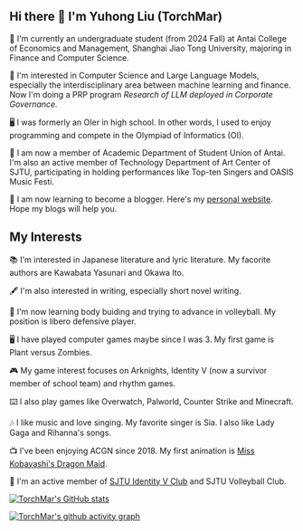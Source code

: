 ## Hi there 👋 I'm Yuhong Liu (TorchMar)


📖 I'm currently an undergraduate student (from 2024 Fall) at Antai College of Economics and Management, Shanghai Jiao Tong University, majoring in Finance and Computer Science.

💫 I'm interested in Computer Science and Large Language Models, especially the interdisciplinary area between machine learning and finance. Now I'm doing a PRP program *Research of LLM deployed in Corporate Governance.*

🖥️ I was formerly an OIer in high school. In other words, I used to enjoy programming and compete in the Olympiad of Informatics (OI).

📄 I am now a member of Academic Department of Student Union of Antai. I'm also an active member of Technology Department of Art Center of SJTU, participating in holding performances like Top-ten Singers and OASIS Music Festi.

📝 I am now learning to become a blogger. Here's my [personal website](https://torchmar.github.io/). Hope my blogs will help you.

## My Interests


📚 I'm interested in Japanese literature and lyric literature. My facorite authors are Kawabata Yasunari and Okawa Ito.

🖋️ I'm also interested in writing, especially short novel writing.

👟 I'm now learning body buiding and trying to advance in volleyball. My position is libero defensive player.

🖥️ I have played computer games maybe since I was 3. My first game is Plant versus Zombies.

🎮 My game interest focuses on Arknights, Identity V (now a survivor member of school team) and rhythm games.

⌨️ I also play games like Overwatch, Palworld, Counter Strike and Minecraft.

🎶 I like music and love singing. My favorite singer is Sia. I also like Lady Gaga and Rihanna's songs.

📺 I've been enjoying ACGN since 2018. My first animation is [Miss Kobayashi&#39;s Dragon Maid](https://bangumi.tv/subject/179949).

🏫 I'm an active member of [SJTU Identity V Club](https://space.bilibili.com/1002245415?spm_id_from=333.337.0.0) and SJTU Volleyball Club.





[![TorchMar's GitHub stats](https://github-readme-stats.vercel.app/api?username=TorchMar&show_icons=true&theme=tokyonight)](https://github.com/anuraghazra/github-readme-stats)





[![TorchMar's github activity graph](https://github-readme-activity-graph.vercel.app/graph?username=TorchMar&theme=react-dark)](https://github.com/ashutosh00710/github-readme-activity-graph)
